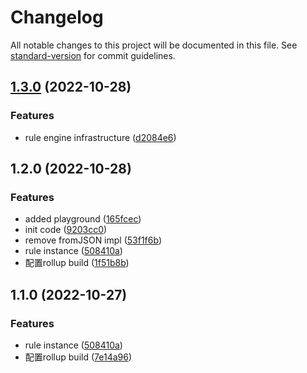 # Changelog

All notable changes to this project will be documented in this file. See [standard-version](https://github.com/conventional-changelog/standard-version) for commit guidelines.

## [1.3.0](https://github.com/branlice/js-rule-2/compare/release-20221028-v1.2.0...release-20221028-v1.3.0) (2022-10-28)


### Features

* rule engine infrastructure ([d2084e6](https://github.com/branlice/js-rule-2/commit/d2084e6c490003bcd3902c6ae8519e8ad0eed99a))

## 1.2.0 (2022-10-28)


### Features

* added playground ([165fcec](https://github.com/branlice/js-rule-2/commit/165fcec0d2a070b0e192755fc72fcb1360661ead))
* init code ([9203cc0](https://github.com/branlice/js-rule-2/commit/9203cc02ede9989072b6f209ce294ff11bfadb66))
* remove fromJSON impl ([53f1f6b](https://github.com/branlice/js-rule-2/commit/53f1f6b55ece8218bf8602e938795fa10dd667c3))
* rule instance ([508410a](https://github.com/branlice/js-rule-2/commit/508410a811e3f073a63585f703b73c802618130c))
* 配置rollup build ([1f51b8b](https://github.com/branlice/js-rule-2/commit/1f51b8bd625754b4d871fb446ddb20c411d54820))

## 1.1.0 (2022-10-27)


### Features

* rule instance ([508410a](https://github.com/branlice/js-rule-2/commit/508410a811e3f073a63585f703b73c802618130c))
* 配置rollup build ([7e14a96](https://github.com/branlice/js-rule-2/commit/7e14a96198dd7c04431cda53fa268030c02f5ec9))
